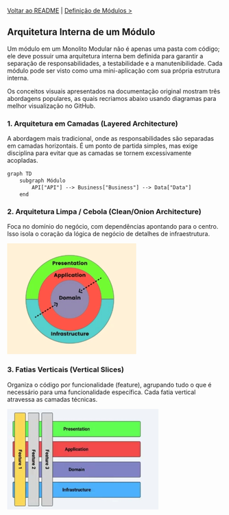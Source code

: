 [Voltar ao README](README.md) | [Definição de Módulos >](defining-modules.md)

## Arquitetura Interna de um Módulo

Um módulo em um Monolito Modular não é apenas uma pasta com código; ele deve possuir uma arquitetura interna bem definida para garantir a separação de responsabilidades, a testabilidade e a manutenibilidade. Cada módulo pode ser visto como uma mini-aplicação com sua própria estrutura interna.

Os conceitos visuais apresentados na documentação original mostram três abordagens populares, as quais recriamos abaixo usando diagramas para melhor visualização no GitHub.

### 1. Arquitetura em Camadas (Layered Architecture)

A abordagem mais tradicional, onde as responsabilidades são separadas em camadas horizontais. É um ponto de partida simples, mas exige disciplina para evitar que as camadas se tornem excessivamente acopladas.

```mermaid
graph TD
    subgraph Módulo
        API["API"] --> Business["Business"] --> Data["Data"]
    end
```

### 2. Arquitetura Limpa / Cebola (Clean/Onion Architecture)

Foca no domínio do negócio, com dependências apontando para o centro. Isso isola o coração da lógica de negócio de detalhes de infraestrutura.

![Arquitetura Limpa](Clean_Onion.png)

### 3. Fatias Verticais (Vertical Slices)

Organiza o código por funcionalidade (feature), agrupando tudo o que é necessário para uma funcionalidade específica. Cada fatia vertical atravessa as camadas técnicas.

![Vertical Slices](Vertical_Slices.png)